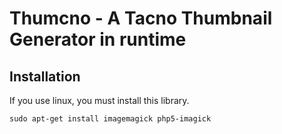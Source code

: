 Thumcno - A Tacno Thumbnail Generator in runtime
=================

## Installation

If you use linux, you must install this library.

```
sudo apt-get install imagemagick php5-imagick
```
